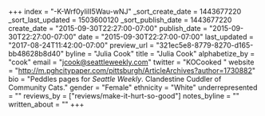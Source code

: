 +++
index = "-K-Wrf0yIiII5Wau-wNJ"
_sort_create_date = 1443677220
_sort_last_updated = 1503600120
_sort_publish_date = 1443677220
create_date = "2015-09-30T22:27:00-07:00"
publish_date = "2015-09-30T22:27:00-07:00"
date = "2015-09-30T22:27:00-07:00"
last_updated = "2017-08-24T11:42:00-07:00"
preview_url = "321ec5e8-8779-8270-d165-bb48628b8d40"
byline = "Julia Cook"
title = "Julia Cook"
alphabetize_by = "cook"
email = "jcook@seattleweekly.com"
twitter = "KOCooked "
website = "http://m.pghcitypaper.com/pittsburgh/ArticleArchives?author=1730882"
bio = "Peddles pages for _Seattle Weekly_.  Clandestine Cuddler of Community Cats."
gender = "Female"
ethnicity = "White"
underrepresented = ""
reviews_by = ["reviews/make-it-hurt-so-good"]
notes_byline = ""
written_about = ""
+++

